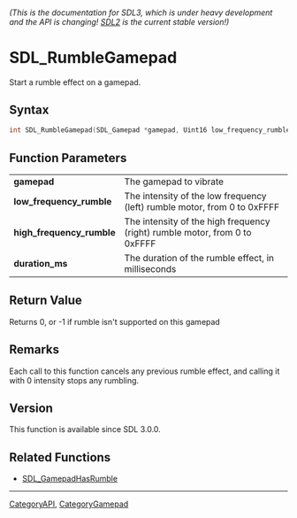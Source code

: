###### (This is the documentation for SDL3, which is under heavy development and the API is changing! [SDL2](https://wiki.libsdl.org/SDL2/) is the current stable version!)
# SDL_RumbleGamepad

Start a rumble effect on a gamepad.

## Syntax

```c
int SDL_RumbleGamepad(SDL_Gamepad *gamepad, Uint16 low_frequency_rumble, Uint16 high_frequency_rumble, Uint32 duration_ms);

```

## Function Parameters

|                               |                                                                            |
| ----------------------------- | -------------------------------------------------------------------------- |
| **gamepad**                   | The gamepad to vibrate                                                     |
| **low_frequency_rumble**      | The intensity of the low frequency (left) rumble motor, from 0 to 0xFFFF   |
| **high_frequency_rumble**     | The intensity of the high frequency (right) rumble motor, from 0 to 0xFFFF |
| **duration_ms**               | The duration of the rumble effect, in milliseconds                         |

## Return Value

Returns 0, or -1 if rumble isn't supported on this gamepad

## Remarks

Each call to this function cancels any previous rumble effect, and calling
it with 0 intensity stops any rumbling.

## Version

This function is available since SDL 3.0.0.

## Related Functions

* [SDL_GamepadHasRumble](SDL_GamepadHasRumble)

----
[CategoryAPI](CategoryAPI), [CategoryGamepad](CategoryGamepad)

